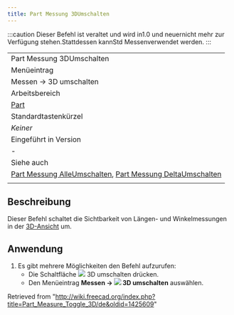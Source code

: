 ```yaml
---
title: Part Messung 3DUmschalten
---
```


:::caution
Dieser Befehl ist veraltet und wird in1.0 und neuernicht mehr zur Verfügung stehen.Stattdessen kannStd Messenverwendet werden.
:::

|                                                                                                                                                                                       |
| ------------------------------------------------------------------------------------------------------------------------------------------------------------------------------------- |
| Part Messung 3DUmschalten                                                                                                                                                             |
| Menüeintrag                                                                                                                                                                           |
| Messen → 3D umschalten                                                                                                                                                                |
| Arbeitsbereich                                                                                                                                                                        |
| [Part](/Part_Workbench/de "Part Workbench/de")                                                                                                                                        |
| Standardtastenkürzel                                                                                                                                                                  |
| _Keiner_                                                                                                                                                                              |
| Eingeführt in Version                                                                                                                                                                 |
| -                                                                                                                                                                                     |
| Siehe auch                                                                                                                                                                            |
| [Part Messung AlleUmschalten](/Part_Measure_Toggle_All/de "Part Measure Toggle All/de"), [Part Messung DeltaUmschalten](/Part_Measure_Toggle_Delta/de "Part Measure Toggle Delta/de") |
|                                                                                                                                                                                       |

## Beschreibung

Dieser Befehl schaltet die Sichtbarkeit von Längen- und Winkelmessungen in der [3D-Ansicht](/3D_view/de "3D view/de") um.

## Anwendung

1. Es gibt mehrere Möglichkeiten den Befehl aufzurufen:
   - Die Schaltfläche ![](/images/Part_Measure_Toggle_3D.svg) 3D umschalten drücken.
   - Den Menüeintrag **Messen → ![](/images/Part_Measure_Toggle_3D.svg) 3D umschalten** auswählen.

Retrieved from "<http://wiki.freecad.org/index.php?title=Part_Measure_Toggle_3D/de&oldid=1425609>"

